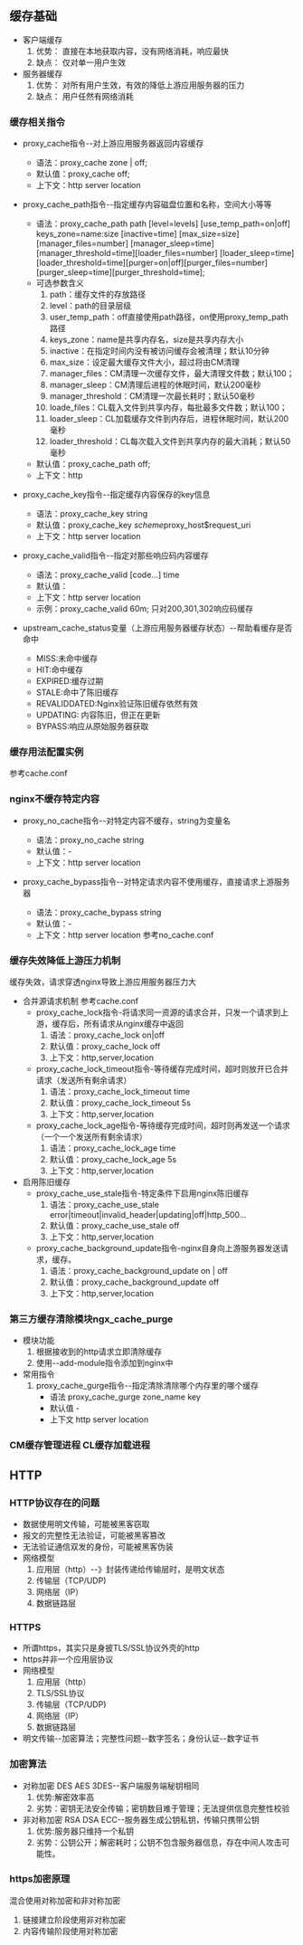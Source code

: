 ## 缓存基础
+ 客户端缓存
    1. 优势： 直接在本地获取内容，没有网络消耗，响应最快
    2. 缺点： 仅对单一用户生效
+ 服务器缓存
    1. 优势： 对所有用户生效，有效的降低上游应用服务器的压力
    2. 缺点： 用户任然有网络消耗 

### 缓存相关指令
+ proxy_cache指令--对上游应用服务器返回内容缓存
    + 语法：proxy_cache zone | off;
    + 默认值：proxy_cache off;
    + 上下文：http server location

+ proxy_cache_path指令--指定缓存内容磁盘位置和名称，空间大小等等
    + 语法：proxy_cache_path path [level=levels] [use_temp_path=on|off] keys_zone=name:size [inactive=time] [max_size=size][manager_files=number] [manager_sleep=time][manager_threshold=time][loader_files=number] [loader_sleep=time][loader_threshold=time][purger=on|off][purger_files=number][purger_sleep=time][purger_threshold=time];
    + 可选参数含义
        1. path：缓存文件的存放路径
        2. level：path的目录层级
        3. user_temp_path：off直接使用path路径，on使用proxy_temp_path路径
        4. keys_zone：name是共享内存名，size是共享内存大小
        5. inactive：在指定时间内没有被访问缓存会被清理；默认10分钟
        6. max_size：设定最大缓存文件大小，超过将由CM清理
        7. manager_files：CM清理一次缓存文件，最大清理文件数；默认100；
        8. manager_sleep：CM清理后进程的休眠时间，默认200毫秒
        9. manager_threshold：CM清理一次最长耗时；默认50毫秒
        10. loade_files：CL载入文件到共享内存，每批最多文件数；默认100；
        11. loader_sleep：CL加载缓存文件到内存后，进程休眠时间，默认200毫秒
        12. loader_threshold：CL每次载入文件到共享内存的最大消耗；默认50毫秒
    + 默认值：proxy_cache_path off;
    + 上下文：http 

+ proxy_cache_key指令--指定缓存内容保存的key信息
    + 语法：proxy_cache_key string
    + 默认值：proxy_cache_key $scheme$proxy_host$request_uri
    + 上下文：http server location

+ proxy_cache_valid指令--指定对那些响应码内容缓存
    + 语法：proxy_cache_valid [code...] time
    + 默认值：
    + 上下文：http server location
    + 示例：proxy_cache_valid 60m; 只对200,301,302响应码缓存

+ upstream_cache_status变量（上游应用服务器缓存状态）--帮助看缓存是否命中
    + MISS:未命中缓存
    + HIT:命中缓存
    + EXPIRED:缓存过期
    + STALE:命中了陈旧缓存
    + REVALIDDATED:Nginx验证陈旧缓存依然有效
    + UPDATING: 内容陈旧，但正在更新
    + BYPASS:响应从原始服务器获取

### 缓存用法配置实例
参考cache.conf

### nginx不缓存特定内容
+ proxy_no_cache指令--对特定内容不缓存，string为变量名
    + 语法：proxy_no_cache string
    + 默认值：-
    + 上下文：http server location

+ proxy_cache_bypass指令--对特定请求内容不使用缓存，直接请求上游服务器
    + 语法：proxy_cache_bypass string
    + 默认值：-
    + 上下文：http server location
参考no_cache.conf

### 缓存失效降低上游压力机制
缓存失效，请求穿透nginx导致上游应用服务器压力大
+ 合并源请求机制 参考cache.conf
    + proxy_cache_lock指令-将请求同一资源的请求合并，只发一个请求到上游，缓存后，所有请求从nginx缓存中返回
        1. 语法：proxy_cache_lock on|off
        2. 默认值：proxy_cache_lock off
        3. 上下文：http,server,location
    + proxy_cache_lock_timeout指令-等待缓存完成时间，超时则放开已合并请求（发送所有剩余请求）
        1. 语法：proxy_cache_lock_timeout time
        2. 默认值：proxy_cache_lock_timeout 5s
        3. 上下文：http,server,location
    + proxy_cache_lock_age指令-等待缓存完成时间，超时则再发送一个请求（一个一个发送所有剩余请求）
        1. 语法：proxy_cache_lock_age time
        2. 默认值：proxy_cache_lock_age 5s
        3. 上下文：http,server,location
+ 启用陈旧缓存
    + proxy_cache_use_stale指令-特定条件下启用nginx陈旧缓存
        1. 语法：proxy_cache_use_stale error|timeout|invalid_header|updating|off|http_500...
        2. 默认值：proxy_cache_use_stale off
        3. 上下文：http,server,location
    + proxy_cache_background_update指令-nginx自身向上游服务器发送请求，缓存。
        1. 语法：proxy_cache_background_update on | off
        2. 默认值：proxy_cache_background_update off
        3. 上下文：http,server,location

### 第三方缓存清除模块ngx_cache_purge
+ 模块功能
    1. 根据接收到的http请求立即清除缓存
    2. 使用--add-module指令添加到nginx中
+ 常用指令
    1. proxy_cache_gurge指令--指定清除清除哪个内存里的哪个缓存
        + 语法 proxy_cache_gurge zone_name key
        + 默认值 -
        + 上下文 http server location

### CM缓存管理进程  CL缓存加载进程




## HTTP
### HTTP协议存在的问题
+ 数据使用明文传输，可能被黑客窃取
+ 报文的完整性无法验证，可能被黑客篡改
+ 无法验证通信双发的身份，可能被黑客伪装
+ 网络模型
    1. 应用层（http）--》封装传递给传输层时，是明文状态
    2. 传输层（TCP/UDP)
    3. 网络层（IP）
    4. 数据链路层


### HTTPS
+ 所谓https，其实只是身披TLS/SSL协议外壳的http
+ https并非一个应用层协议
+ 网络模型
    1. 应用层（http）
    2. TLS/SSL协议
    3. 传输层（TCP/UDP)
    4. 网络层（IP）
    5. 数据链路层
+ 明文传输--加密算法；完整性问题--数字签名；身份认证--数字证书

### 加密算法
+ 对称加密 DES AES 3DES--客户端服务端秘钥相同
    1. 优势:解密效率高
    2. 劣势：密钥无法安全传输；密钥数目难于管理；无法提供信息完整性校验
+ 非对称加密 RSA DSA ECC--服务器生成公钥私钥，传输只携带公钥
    1. 优势:服务器只维持一个私钥
    2. 劣势：公钥公开；解密耗时；公钥不包含服务器信息，存在中间人攻击可能性。

### https加密原理
混合使用对称加密和非对称加密
1. 链接建立阶段使用非对称加密
2. 内容传输阶段使用对称加密